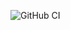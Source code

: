 ![GitHub CI](https://github.com/YelyzavetaV/Learnify.jl/actions/workflows/check-src.yml/badge.svg?branch=main)

